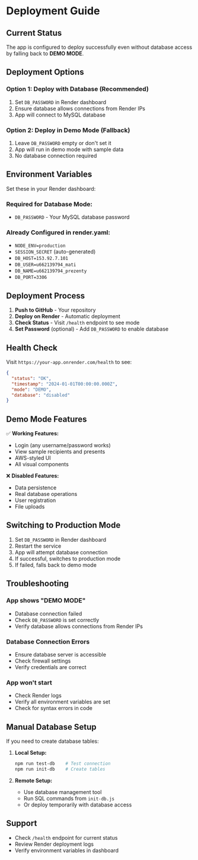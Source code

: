 # Deployment Guide

## Current Status

The app is configured to deploy successfully even without database access by falling back to **DEMO MODE**.

## Deployment Options

### Option 1: Deploy with Database (Recommended)
1. Set `DB_PASSWORD` in Render dashboard
2. Ensure database allows connections from Render IPs
3. App will connect to MySQL database

### Option 2: Deploy in Demo Mode (Fallback)
1. Leave `DB_PASSWORD` empty or don't set it
2. App will run in demo mode with sample data
3. No database connection required

## Environment Variables

Set these in your Render dashboard:

### Required for Database Mode:
- `DB_PASSWORD` - Your MySQL database password

### Already Configured in render.yaml:
- `NODE_ENV=production`
- `SESSION_SECRET` (auto-generated)
- `DB_HOST=153.92.7.101`
- `DB_USER=u662139794_mati`
- `DB_NAME=u662139794_prezenty`
- `DB_PORT=3306`

## Deployment Process

1. **Push to GitHub** - Your repository
2. **Deploy on Render** - Automatic deployment
3. **Check Status** - Visit `/health` endpoint to see mode
4. **Set Password** (optional) - Add `DB_PASSWORD` to enable database

## Health Check

Visit `https://your-app.onrender.com/health` to see:
```json
{
  "status": "OK",
  "timestamp": "2024-01-01T00:00:00.000Z",
  "mode": "DEMO",
  "database": "disabled"
}
```

## Demo Mode Features

✅ **Working Features:**
- Login (any username/password works)
- View sample recipients and presents
- AWS-styled UI
- All visual components

❌ **Disabled Features:**
- Data persistence
- Real database operations
- User registration
- File uploads

## Switching to Production Mode

1. Set `DB_PASSWORD` in Render dashboard
2. Restart the service
3. App will attempt database connection
4. If successful, switches to production mode
5. If failed, falls back to demo mode

## Troubleshooting

### App shows "DEMO MODE"
- Database connection failed
- Check `DB_PASSWORD` is set correctly
- Verify database allows connections from Render IPs

### Database Connection Errors
- Ensure database server is accessible
- Check firewall settings
- Verify credentials are correct

### App won't start
- Check Render logs
- Verify all environment variables are set
- Check for syntax errors in code

## Manual Database Setup

If you need to create database tables:

1. **Local Setup:**
   ```bash
   npm run test-db    # Test connection
   npm run init-db    # Create tables
   ```

2. **Remote Setup:**
   - Use database management tool
   - Run SQL commands from `init-db.js`
   - Or deploy temporarily with database access

## Support

- Check `/health` endpoint for current status
- Review Render deployment logs
- Verify environment variables in dashboard